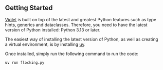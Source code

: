## Getting Started

[Violet](https://github.com/m-rots/violet) is built on top of the latest and greatest Python features such as type hints, generics and dataclasses.
Therefore, you need to have the latest version of Python installed: Python 3.13 or later.

The easiest way of installing the latest version of Python, as well as creating a virtual environment, is by installing [uv](https://docs.astral.sh/uv/getting-started/installation/).

Once installed, simply run the following command to run the code:

```sh
uv run flocking.py
```
